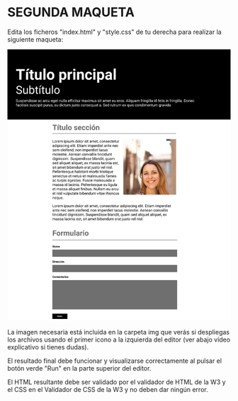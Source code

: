 # SEGUNDA MAQUETA

Edita los ficheros "index.html" y "style.css" de tu derecha para realizar la siguiente maqueta:

![Alt text](image.png)

La imagen necesaria está incluida en la carpeta img que verás si despliegas los archivos usando el primer icono a la izquierda del editor (ver abajo vídeo explicativo si tienes dudas).

El resultado final debe funcionar y visualizarse correctamente al pulsar el botón verde "Run" en la parte superior del editor.

El HTML resultante debe ser validado por el validador de HTML de la W3 y el CSS en el Validador de CSS de la W3 y no deben dar ningún error.
